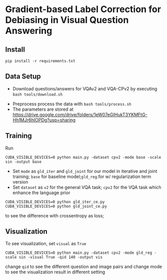 # Gradient-based Label Correction for Debiasing in Visual Question Answering


## Install
```
pip install -r requirements.txt
```
## Data Setup
- Download questions/answers for VQAv2 and VQA-CPv2 by executing `bash tools/download.sh`
<!-- - Download visual cues/hints provided in [A negative case analysis of visual grounding methods for VQA](https://drive.google.com/drive/folders/1fkydOF-_LRpXK1ecgst5XujhyQdE6It7?usp=sharing) into `data/hints`. -->
- Preprocess process the data with `bash tools/process.sh`
- The parameters are stored at https://drive.google.com/drive/folders/1eW07eGIHukT3YKMFtG-Hh1MJr6hIOPDg?usp=sharing

## Training
Run
```
CUDA_VISIBLE_DEVICES=0 python main.py -dataset cpv2 -mode base -scale sin -output base
```
- Set `mode` as `gld_iter` and `gld_joint` for our model in iterative and joint training; `base` for baseline model;`gld_reg`.for w/ regularization term version 
- Set `dataset` as `v2` for the general VQA task; `cpv2` for the VQA task which enhance the language prior
```
CUDA_VISIBLE_DEVICES=0 python gld_iter_ce.py
CUDA_VISIBLE_DEVICES=0 python gld_joint_ce.py
```
to see the difference with crossentropy as loss;

## Visualization
To see visualization, set `visual` as `True`
```
CUDA_VISIBLE_DEVICES=0 python main.py -dataset cpv2 -mode gld_reg -scale sin -visual True -qid 140 -output vis
```
change `qid` to see the different question and image pairs
and change mode to see the visualization result in different setting
